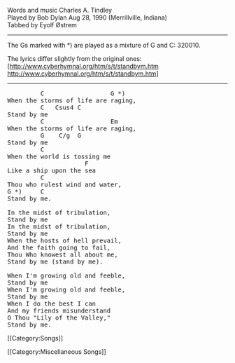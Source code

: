 Words and music Charles A. Tindley<br>
Played by Bob Dylan Aug 28, 1990 (Merrillville, Indiana)<br>
Tabbed by Eyolf Østrem

----
The Gs marked with <nowiki>*</nowiki>) are played as a mixture of G and C: 320010.

The lyrics differ slightly from the original ones: [http://www.cyberhymnal.org/htm/s/t/standbym.htm http://www.cyberhymnal.org/htm/s/t/standbym.htm]

----
<pre class="verse">
         C                  G *)
When the storms of life are raging,
         C   Csus4 C
Stand by me
         C                  Em
When the storms of life are raging,
         G    C/g  G
Stand by me
         C
When the world is tossing me
                     F
Like a ship upon the sea
         C
Thou who rulest wind and water,
G *)     C
Stand by me.

In the midst of tribulation,
Stand by me
In the midst of tribulation,
Stand by me
When the hosts of hell prevail,
And the faith going to fail,
Thou Who knowest all about me,
Stand by me (stand by me).

When I'm growing old and feeble,
Stand by me
When I'm growing old and feeble,
Stand by me
When I do the best I can
And my friends misunderstand
O Thou "Lily of the Valley,"
Stand by me.
</pre>

[[Category:Songs]]

[[Category:Miscellaneous Songs]]